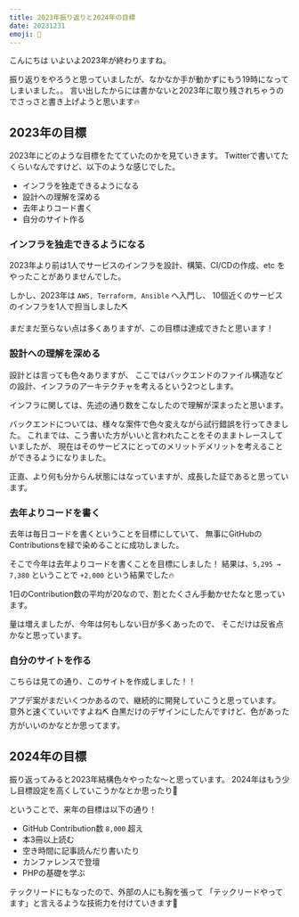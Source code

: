 ```yaml
---
title: 2023年振り返りと2024年の目標
date: 20231231
emoji: 🎍
---
```


こんにちは
いよいよ2023年が終わりますね。

振り返りをやろうと思っていましたが、なかなか手が動かずにもう19時になってしまいました。。
言い出したからには書かないと2023年に取り残されちゃうのでさっさと書き上げようと思います🔥

## 2023年の目標

2023年にどのような目標をたてていたのかを見ていきます。
Twitterで書いてたくらいなんですけど、以下のような感じでした。

- インフラを独走できるようになる
- 設計への理解を深める
- 去年よりコード書く
- 自分のサイト作る

### インフラを独走できるようになる

2023年より前は1人でサービスのインフラを設計、構築、CI/CDの作成、etc
をやったことがありませんでした。

しかし、2023年は `AWS, Terraform, Ansible` へ入門し、
10個近くのサービスのインフラを1人で担当しました⛏️

まだまだ至らない点は多くありますが、この目標は達成できたと思います！

### 設計への理解を深める

設計とは言っても色々ありますが、
ここではバックエンドのファイル構造などの設計、インフラのアーキテクチャを考えるという2つとします。

インフラに関しては、先述の通り数をこなしたので理解が深まったと思います。

バックエンドについては、様々な案件で色々変えながら試行錯誤を行ってきました。
これまでは、こう書いた方がいいと言われたことをそのままトレースしていましたが、
現在はそのサービスにとってのメリットデメリットを考えることができるようになりました。

正直、より何も分からん状態にはなっていますが、成長した証であると思っています。

### 去年よりコードを書く

去年は毎日コードを書くということを目標にしていて、
無事にGitHubのContributionsを緑で染めることに成功しました。

そこで今年は去年よりコードを書くことを目標にしました！
結果は、`5,295 → 7,380` ということで `+2,000` という結果でした🔥

1日のContribution数の平均が20なので、割とたくさん手動かせたなと思っています。

量は増えましたが、今年は何もしない日が多くあったので、
そこだけは反省点かなと思っています。

### 自分のサイトを作る

こちらは見ての通り、このサイトを作成しました！！

アプデ案がまだいくつかあるので、継続的に開発していこうと思っています。
意外と速くていいですよね⛏️
白黒だけのデザインにしたんですけど、色があった方がいいのかなとか思ってます。

## 2024年の目標

振り返ってみると2023年結構色々やったな〜と思っています。
2024年はもう少し目標設定を高くしていこうかなとか思ったり👀

ということで、来年の目標は以下の通り！

- GitHub Contribution数 `8,000` 超え
- 本3冊以上読む
- 空き時間に記事読んだり書いたり
- カンファレンスで登壇
- PHPの基礎を学ぶ

テックリードにもなったので、外部の人にも胸を張って
「テックリードやってます」と言えるような技術力を付けていきます💪

